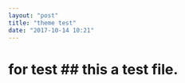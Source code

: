 ```yaml
---
layout: "post"
title: "theme test"
date: "2017-10-14 10:21"
---
```

# for test ## this a test file.
